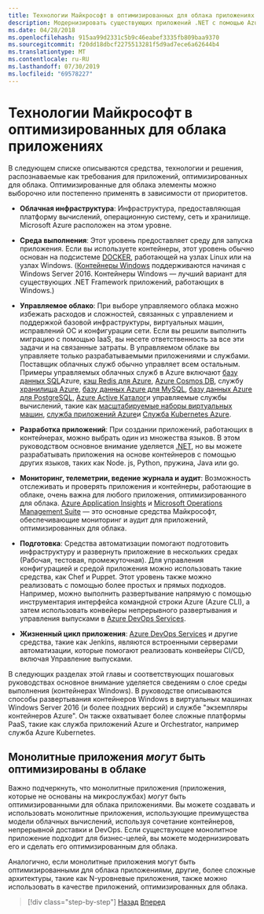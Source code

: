 ```yaml
---
title: Технологии Майкрософт в оптимизированных для облака приложениях
description: Модернизировать существующих приложений .NET с помощью Azure Cloud and Windows Containers | Технологии Майкрософт в оптимизированных для облака приложениях
ms.date: 04/28/2018
ms.openlocfilehash: 915aa99d2331c5b9c46eabef3335fb809baa9370
ms.sourcegitcommit: f20dd18dbcf2275513281f5d9ad7ece6a62644b4
ms.translationtype: MT
ms.contentlocale: ru-RU
ms.lasthandoff: 07/30/2019
ms.locfileid: "69578227"
---
```

# <a name="microsoft-technologies-in-cloud-optimized-applications"></a>Технологии Майкрософт в оптимизированных для облака приложениях

В следующем списке описываются средства, технологии и решения, распознаваемые как требования для приложений, оптимизированных для облака. Оптимизированные для облака элементы можно выборочно или постепенно применять в зависимости от приоритетов.

- **Облачная инфраструктура**: Инфраструктура, предоставляющая платформу вычислений, операционную систему, сеть и хранилище. Microsoft Azure расположен на этом уровне.

- **Среда выполнения**: Этот уровень предоставляет среду для запуска приложения. Если вы используете контейнеры, этот уровень обычно основан на подсистеме [DOCKER](https://docs.docker.com/engine/), работающей на узлах Linux или на узлах Windows. ([Контейнеры Windows](https://docs.microsoft.com/virtualization/windowscontainers/about/) поддерживаются начиная с Windows Server 2016. Контейнеры Windows — лучший вариант для существующих .NET Framework приложений, работающих в Windows.)

- **Управляемое облако**: При выборе управляемого облака можно избежать расходов и сложностей, связанных с управлением и поддержкой базовой инфраструктуры, виртуальных машин, исправлений ОС и конфигурации сети. Если вы решили выполнить миграцию с помощью IaaS, вы несете ответственность за все эти задачи и на связанные затраты. В управляемом облаке вы управляете только разрабатываемыми приложениями и службами. Поставщик облачных служб обычно управляет всем остальным. Примеры управляемых облачных служб в Azure включают [базу данных SQL](https://azure.microsoft.com/services/sql-database)Azure, [кэш Redis для Azure](https://azure.microsoft.com/services/cache/), [Azure Cosmos DB](https://azure.microsoft.com/services/cosmos-db/), службу [хранилища Azure](https://azure.microsoft.com/services/storage/), [базу данных Azure для MySQL](https://azure.microsoft.com/services/mysql/), [базу данных Azure для PostgreSQL](https://azure.microsoft.com/services/postgresql/), [Azure Active Каталог](https://azure.microsoft.com/services/active-directory/)и управляемые службы вычислений, такие как [масштабируемые наборы виртуальных машин](https://azure.microsoft.com/services/virtual-machine-scale-sets/), [служба приложений Azure](https://azure.microsoft.com/services/app-service/)и [Служба Kubernetes Azure](https://azure.microsoft.com/services/container-service/).

- **Разработка приложений**: При создании приложений, работающих в контейнерах, можно выбрать один из множества языков. В этом руководством основное внимание уделяется [.NET](https://www.microsoft.com/net), но вы можете разрабатывать приложения на основе контейнеров с помощью других языков, таких как Node. js, Python, пружина, Java или go.

- **Мониторинг, телеметрии, ведение журнала и аудит**: Возможность отслеживать и проверять приложения и контейнеры, работающие в облаке, очень важна для любого приложения, оптимизированного для облака. [Azure Application Insights](https://azure.microsoft.com/services/application-insights/) и [Microsoft Operations Management Suite](https://www.microsoft.com/cloud-platform/operations-management-suite) — это основные средства Майкрософт, обеспечивающие мониторинг и аудит для приложений, оптимизированных для облака.

- **Подготовка**: Средства автоматизации помогают подготовить инфраструктуру и развернуть приложение в нескольких средах (Рабочая, тестовая, промежуточная). Для управления конфигурацией и средой приложения можно использовать такие средства, как Chef и Puppet. Этот уровень также можно реализовать с помощью более простых и прямых подходов. Например, можно выполнить развертывание напрямую с помощью инструментария интерфейса командной строки Azure (Azure CLI), а затем использовать конвейеры непрерывного развертывания и управления выпусками в [Azure DevOps Services](https://azure.microsoft.com/services/devops/).

- **Жизненный цикл приложения**: [Azure DevOps Services](https://azure.microsoft.com/services/devops/) и другие средства, такие как Jenkins, являются встроенными серверами автоматизации, которые помогают реализовать конвейеры CI/CD, включая Управление выпусками.

В следующих разделах этой главы и соответствующих пошаговых руководствах основное внимание уделяется сведениям о слое среды выполнения (контейнерах Windows). В руководстве описываются способы развертывания контейнеров Windows в виртуальных машинах Windows Server 2016 (и более поздних версий) и службе "экземпляры контейнеров Azure". Он также охватывает более сложные платформы PaaS, такие как служба приложений Azure и Orchestrator, например служба Azure Kubernetes.

## <a name="monolithic-applications-can-be-cloud-optimized"></a>Монолитные приложения *могут* быть оптимизированы в облаке

Важно подчеркнуть, что монолитные приложения (приложения, которые не основаны на микрослужбах) *могут* быть оптимизированными для облака приложениями. Вы можете создавать и использовать монолитные приложения, использующие преимущества модели облачных вычислений, используя сочетание контейнеров, непрерывной доставки и DevOps. Если существующее монолитное приложение подходит для бизнес-целей, вы можете модернизировать его и сделать его оптимизированным для облака.

Аналогично, если монолитные приложения могут быть оптимизированными для облака приложениями, другие, более сложные архитектуры, такие как N-уровневые приложения, также можно использовать в качестве приложений, оптимизированных для облака.

>[!div class="step-by-step"]
>[Назад](reasons-to-modernize-existing-net-apps-to-cloud-optimized-applications.md)
>[Вперед](what-about-cloud-native-applications.md)
